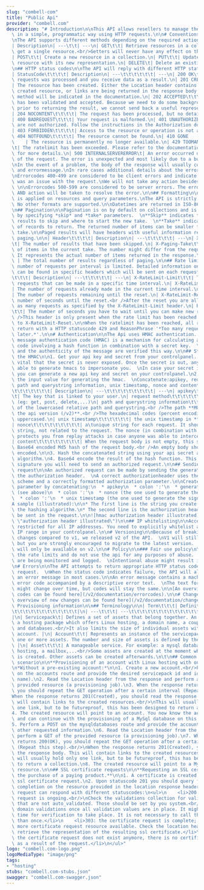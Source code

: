 ```yaml
---
slug: "combell-com"
title: "Public Api"
provider: "combell.com"
description: "# Introduction\n\nThis API allows resellers to manage their resources\
  \ in a simple, programmatic way using HTTP requests.\n\n# Conventions\n\n## Requests\n\
  \nThe API supports different methods depending on the required action.\n\n| Method\t\
  | Description\n| ---\t\t| ---\n| GET\t\t| Retrieve resources in a collection or\
  \ get a single resource.<br/>Getters will never have any effect on the queried resources.\n\
  | POST\t\t| Create a new resource in a collection.\n| PUT\t\t| Update an existing\
  \ resource with its new representation.\n| DELETE\t| Delete an existing resource.\n\
  \n## HTTP status codes\n\nThe API will reply with different HTTP statuscodes:\n\n\
  | StatusCode\t\t\t\t| Description\n| ---\t\t\t\t\t\t| ---\n| 200 OK\t\t\t\t\t| The\
  \ requests was processed and you receive data as a result.\n| 201 CREATED\t\t\t\t\
  | The resource has been created. Either the Location header contains a link to the\
  \ created resource, or links are being returned in the response body. The applied\
  \ method will be indicated in the documentation.\n| 202 ACCEPTED\t\t\t\t| The request\
  \ has been validated and accepted. Because we need to do some background processing\
  \ prior to returning the result, we cannot send back a useful representation.\n\
  | 204 NOCONTENT\t\t\t\t| The request has been processed, but no details can be returned.\n\
  | 400 BADREQUEST\t\t\t| Your request is malformed.\n| 401 UNAUTHORIZED\t\t\t| You\
  \ are not authorized. Follow the instructions in the Authorization documentation.\n\
  | 403 FORBIDDEN\t\t\t\t| Access to the resource or operation is not allowed.\n|\
  \ 404 NOTFOUND\t\t\t\t| The resource cannot be found.\n| 410 GONE              \
  \    | The resource is permanently no longer available.\n| 429 TOOMANYREQUESTS\t\
  \t| The ratelimit has been exceeded. Please refer to the documentation on rate limiting\
  \ for more details.\n| 500 INTERNALSERVERERROR\t| An error occurred during the processing\
  \ of the request. The error is unexpected and most likely due to a bug in the api.\n\
  \nIn the event of a problem, the body of the response will usually contain an errorcode\
  \ and errormessage.\nIn rare cases additional details about the error are reported.\n\
  \nErrorcodes 400-499 are considered to be client errors and indicate that there\
  \ was an issue with the request.\nWe will not take any action besides monitoring.\
  \ \n\nErrorcodes 500-599 are considered to be server errors. The errors are monitored\
  \ AND action will be taken to resolve the error.\n\n## Formatting\n\nSnake casing\
  \ is applied on resources and query parameters.\nThe API is strictly returning JSON.\
  \ No other formats are supported.\n\nDatetimes are returned in ISO-8601 format.\n\
  \n## Pagination\n\nPagination is on by default on collections and is controlled\
  \ by specifying *skip* and *take* parameters.  \n**Skip** indicates the number of\
  \ results to skip and where to start the new take.  \n**Take** indicates the number\
  \ of records to return. The returned number of items can be smaller than the requested\
  \ take.\n\nPaged results will have headers with useful information regarding the\
  \ paging.\n\n| Header\t\t\t\t| Description\n| ---\t\t\t\t\t| ---\n| X-Paging-Skipped\t\
  \t| The number of results that have been skipped.\n| X-Paging-Take\t\t\t| The number\
  \ of items in the current take. The number might differ from the requested take.\
  \ It represents the actual number of items returned in the response.\n| X-Paging-TotalResults\
  \ | The total number of results regardless of paging.\n\n## Rate limiting\n\nThe\
  \ number of requests per interval is limited. Detailed information on the rate limiting\
  \ can be found in specific headers which will be sent on each request.\n\n| Header\t\
  \t\t\t| Description\n| ---\t\t\t\t\t| ---\n| X-RateLimit-Limit\t\t| The number of\
  \ requests that can be made in a specific time interval.\n| X-RateLimit-Usage\t\t\
  | The number of requests already made in the current time interval.\n| X-RateLimit-Remaining\t\
  | The number of requests remaining until the reset.\n| X-RateLimit-Reset\t\t| The\
  \ number of seconds until the reset.<br />After the reset you are allowed to make\
  \ as many requests as specified by the X-RateLimit-Limit header.\n| Retry-After\t\
  \t\t| The number of seconds you have to wait until you can make new requests.<br\
  \ />This header is only present when the rate limit has been reached. It is identical\
  \ to X-RateLimit-Reset.\n\nWhen the ratelimit has been reached, all requests will\
  \ return with a HTTP statuscode 429 and ReasonPhrase '*Too many requests, retry\
  \ later.*'.\n\n# Authentication\n\nThe Api uses HMAC authentication.  \nHash-based\
  \ message authentication code (HMAC) is a mechanism for calculating a message authentication\
  \ code involving a hash function in combination with a secret key.  \nBoth the integrity\
  \ and the authenticity of the message are verified this way.\n\n## Steps to generate\
  \ the HMAC\n\n1. Get your api key and secret from your controlpanel.  \nIt is absolutely\
  \ vital that the secret is never exposed. Once the secret is out, anyone would be\
  \ able to generate hmacs to impersonate you.  \nIn case your secret is compromised,\
  \ you can generate a new api key and secret on your controlpanel.\n2. Construct\
  \ the input value for generating the hmac.  \nConcatenate:apikey, request method,\
  \ path and querystring information, unix timestamp, nonce and content.\n\n|\t\t\t\
  \t\t\t\t\t\t\t| Description\n| ---\t\t\t\t\t\t\t\t\t| ---\n| apikey\t\t\t\t\t\t\t\
  \t| The key that is linked to your user.\n| request method\t\t\t\t\t\t| lowercased\
  \ (eg: get, post, delete,...)\n| path and querystring information\t\t| urlencoding\
  \ of the lowercased relative path and querystring.<br />The path **MUST start with\
  \ the api version (/v2)**.<br />The hexadecimal codes (percent encoding) MUST be\
  \ uppercased.\n| unix timestamp\t\t\t\t\t\t| the unix timestamp in **seconds**.\n\
  | nonce\t\t\t\t\t\t\t\t\t| a\tunique string for each request. It should be a random\
  \ string, not related to the request. The nonce (in combination with the unix timestamp)\
  \ protects you from replay attacks in case anyone was able to intercept a request.\n\
  | content\t\t\t\t\t\t\t\t| When the request body is not empty, this should be the\
  \ Base64 encoded Md5 hash of the request body.<br />An empty body should not be\
  \ encoded.\n\n3. Hash the concatenated string using your api secret and the SHA-256\
  \ algorithm.\n4. Base64 encode the result of the hash function. This is the hmac\
  \ signature you will need to send an authorized request.\n\n## Sending an authorized\
  \ request\n\nAn authorized request can be made by sending the generated HMAC in\
  \ the authorization header.  \nA correct authorizationheader uses the hmac authorization\
  \ scheme and a correctly formatted authorization parameter.\n\nCreate the authorization\
  \ parameter by concatenating:\n  * apikey\n  * colon ':'\n  * generated HMAC signature\
  \ (see above)\n  * colon ':'\n  * nonce (the one used to generate the signature)\n\
  \  * colon ':'\n  * unix timestamp (the one used to generate the signature)\n\n\
  A sample (illustrated):\n\n* The first line is the string you create to feed to\
  \ the hashing algorithm.\n* The second line is the authorization header that should\
  \ be sent in the request.\n\n![hmac authorization header illustrated](/v2/images/authentication_illustration.jpg\
  \ \"authorization header illustrated\")\n\n## IP whitelisting\n\nAccess is by default\
  \ restricted for all IP addresses. You need to explicitly whitelist an IP or an\
  \ IP range in your controlpanel.\n\n# Versioning\n\nBecause of breaking contract\
  \ changes compared to v1, we released v2 of the API.  \nV1 will still be available,\
  \ but you are strongly encouraged to migrate to the latest version.  \nNew features\
  \ will only be available on v2.\n\n# Policy\n\n### Fair use policy\n\nPlease respect\
  \ the rate limits and do not use the api for any purposes of abuse.  \nAll requests\
  \ are being monitored and logged.  \nIntentional abuse might result in api key revocation.\n\
  \n# Errors\n\nThe API attempts to return appropriate HTTP status codes for every\
  \ request.  \nWhen the status code indicates failure, the API will also provide\
  \ an error message in most cases.\n\nAn error message contains a machine-parseable\
  \ error code accompanied by a descriptive error text.  \nThe text for an error message\
  \ might change over time, but codes will stay the same.\n\n[An overview of error\
  \ codes can be found here](/v2/documentation/errorcodes).\n\n# Change log\n\n[An\
  \ overview of new changes can be found here](/v2/documentation/changelog).\n\n#\
  \ Provisioning information\n\n## Terminology\n\n| Term\t\t\t| Definition\t\t\t\t\
  \t\t\t\t\t\t\t\t\t\t\t\t|\n| ---\t\t\t| ---\t\t\t\t\t\t\t\t\t\t\t\t\t\t\t\t\t\t\
  |\n| Servicepack\t| Defines a set of assets that belong together. An example is\
  \ a hosting package which offers Linux hosting, a domain name, a couple of mailboxes\
  \ and databases.<br/>It also limits the size of individual assets within the same\
  \ account. |\n| Account\t\t| Represents an instance of the servicepack. It contains\
  \ one or more assets. The number and size of assets is defined by the servicepack.\
  \ |\n| Asset\t\t\t| A manageable service. For example: a mysql database, a linux\
  \ hosting, a mailbox,...<br/>Some assets are created at the moment when the account\
  \ is created. Other assets can be created afterwards.\n\t\n## Common provisioning\
  \ scenario\n\n**Provisioning of an account with Linux hosting with one MySql database**\n\
  \n*Without a pre-existing account:*\n\n1. Create a new account.<br/>Perform a POST\
  \ on the accounts route and provide the desired servicepack id and identifier (domain\
  \ name).\n2. Read the Location header from the response and perform a GET of the\
  \ provided resource (a provisioning job).\n3. When the response returns 200(OK),\
  \ you should repeat the GET operation after a certain interval (Repeat this step).<br/>\n\
  When the response returns 201(Created), you should read the response body. This\
  \ will contain links to the created resources.<br/>\nThis will usually hold only\
  \ one link, but to be futureproof, this has been designed to return a collection.\n\
  4. The created resource will point to an account. You now know the account's Id\
  \ and can continue with the provisioning of a MySql database on this account.\n\
  5. Perform a POST on the mysqldatabases route and provide the account id along with\
  \ other requested information.\n6. Read the Location header from the response and\
  \ perform a GET of the provided resource (a provisioning job).\n7. When the response\
  \ returns 200(OK), you should repeat the GET operation after a certain interval\
  \ (Repeat this step).<br/>\nWhen the response returns 201(Created), you should read\
  \ the response body. This will contain links to the created resources.<br/>\nThis\
  \ will usually hold only one link, but to be futureproof, this has been designed\
  \ to return a collection.\n8. The created resource will point to a MySql database\
  \ resource.\n\n## SSL certificate requests\n\n**Requesting an SSL certificate causes\
  \ the purchase of a paying product.**\n\n1. A certificate is created by adding an\
  \ ssl certificate request.\n2. Upon statuscode 201 you should query for certificate\
  \ completion on the resource provided in the location response header.\n3. The resource\
  \ request can respond with different statuscodes:\n<ul>\n    <li>200: the certificate\
  \ request is ongoing.<br/>\nCheck the validations collection for validation values\
  \ that are not auto_validated. Those should be set by you system.<br/>\nCall verify\
  \ domain validations once all validation values are in place. It might take some\
  \ time for verification to take place. It is not necessary to call this method more\
  \ than once.</li>\n    <li>303: the certificate request is complete; there is no\
  \ more certificate request resource available. Check the location header value to\
  \ retrieve the representation of the resulting ssl certificate.</li>\n    <li>410:\
  \ the certificate request does not exist anymore, there is no certificate created\
  \ as a result of the request.</li>\n</ul>"
logo: "combell.com-logo.png"
logoMediaType: "image/png"
tags:
- "hosting"
stubs: "combell.com-stubs.json"
swagger: "combell.com-swagger.json"
---
```

